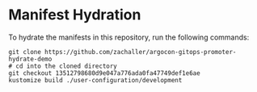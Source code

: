 # Manifest Hydration

To hydrate the manifests in this repository, run the following commands:

```shell
git clone https://github.com/zachaller/argocon-gitops-promoter-hydrate-demo
# cd into the cloned directory
git checkout 13512798680d9e047a776ada0fa47749def1e6ae
kustomize build ./user-configuration/development
```
